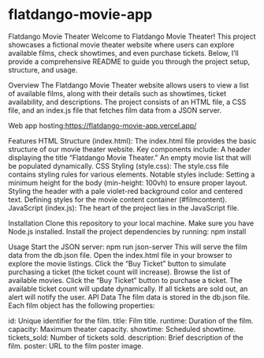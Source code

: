 # flatdango-movie-app
Flatdango Movie Theater
Welcome to Flatdango Movie Theater! This project showcases a fictional movie theater website where users can explore available films, check showtimes, and even purchase tickets. Below, I’ll provide a comprehensive README to guide you through the project setup, structure, and usage.

Overview
The Flatdango Movie Theater website allows users to view a list of available films, along with their details such as showtimes, ticket availability, and descriptions. The project consists of an HTML file, a CSS file, and an index.js file that fetches film data from a JSON server.

Web app hosting;https://flatdango-movie-app.vercel.app/

Features
HTML Structure (index.html):
The index.html file provides the basic structure of our movie theater website.
Key components include:
A header displaying the title “Flatdango Movie Theater.”
An empty movie list that will be populated dynamically.
CSS Styling (style.css):
The style.css file contains styling rules for various elements.
Notable styles include:
Setting a minimum height for the body (min-height: 100vh) to ensure proper layout.
Styling the header with a pale violet-red background color and centered text.
Defining styles for the movie content container (#filmcontent).
JavaScript (index.js):
The heart of the project lies in the JavaScript file.

Installation
Clone this repository to your local machine.
Make sure you have Node.js installed.
Install the project dependencies by running:
npm install

Usage
Start the JSON server:
npm run json-server
This will serve the film data from the db.json file.
Open the index.html file in your browser to explore the movie listings.
Click the “Buy Ticket” button to simulate purchasing a ticket (the ticket count will increase).
Browse the list of available movies.
Click the “Buy Ticket” button to purchase a ticket.
The available ticket count will update dynamically.
If all tickets are sold out, an alert will notify the user.
API Data
The film data is stored in the db.json file. Each film object has the following properties:

id: Unique identifier for the film.
title: Film title.
runtime: Duration of the film.
capacity: Maximum theater capacity.
showtime: Scheduled showtime.
tickets_sold: Number of tickets sold.
description: Brief description of the film.
poster: URL to the film poster image.
